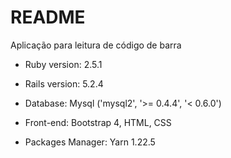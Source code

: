 # README

Aplicação para leitura de código de barra

* Ruby version: 2.5.1

* Rails version: 5.2.4

* Database: Mysql ('mysql2', '>= 0.4.4', '< 0.6.0')

* Front-end: Bootstrap 4, HTML, CSS

* Packages Manager: Yarn 1.22.5
